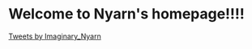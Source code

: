 # Welcome to Nyarn's homepage!!!!

<a class="twitter-timeline" href="https://twitter.com/Imaginary_Nyarn?ref_src=twsrc%5Etfw">Tweets by Imaginary_Nyarn</a> <script async src="https://platform.twitter.com/widgets.js" charset="utf-8"></script>